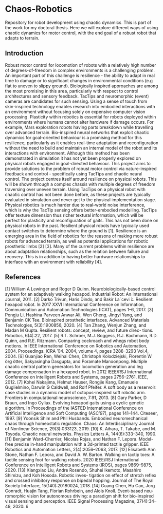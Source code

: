 # Chaos-Robotics
Repository for robot development using chaotic dynamics. This is part of the work for my doctoral thesis. Here we will explore different ways of using chaotic dynamics for motor control, with the end goal of a robust robot that adapts to terrain.

## Introduction
Robust motor control for locomotion of robots with a relatively high number of degrees-of-freedom in complex
environments is a challenging problem. An important part of this challenge is resilience - the ability to adapt in real time to damage or to significant changes in environmental conditions (e.g flat to uneven to slippy ground). Biologically inspired approaches are among the most promising in this area, particularly with respect to control architectures and sensory feedback.
TacTips and neuromorphic (event) cameras are candidates for such sensing. Using a sense of touch from
skin-inspired technology enables research into embodied interactions with an environment without focusing
solely on expensive computer vision processing. Plasticity within robotics is essential for robots deployed
within environments where humans cannot alter hardware if damage occurs. For example, Mars exploration
robots having parts breakdown while travelling over advanced terrain. Bio-inspired neural networks that
exploit chaotic dynamics for goal-oriented behaviour is a promising method for this resilience, particularly as it enables real-time adaptation and reconfiguration without the need to build and maintain an internal model of the robot and its interactions with environment. Although this method has been demonstrated in simulation it has not yet been properly explored on physical robots engaged in goal-directed behaviour.
This project aims to provide solutions to the problem of robust motor control via nature-inspired feedback
and control - specifically using TacTips and chaotic neural control. The project centres itself around resilience on physical robots. This will be shown through a complex chassis with multiple degrees of freedom traversing over uneven terrain.
Using TacTips on a physical robot with chaotic control has not been done before, as these projects are
typically evaluated in simulation and never get to the physical implementation stage. Physical robotics is
much harder due to real-world noise interference, which is why the TacTip sensing offers better-embodied
modelling. TacTips offer texture dimension thus richer textural information, which will be perfect for plasticity and reconfiguration of gaits. This has not been done on physical robots in the past. Resilient physical robots have typically used contact switches to determine where the ground is [1].
Resilience is an emerging area in the field of robotics for the reasons of making more robust robots
for advanced terrain, as well as potential applications for robotic prosthetic limbs [2] [3]. Many of the
current problems within resilience are about adaptation relationships, such as the relation between failure
and recovery. This is in addition to having better hardware relationships to interface with an environment
with reliability [4].

## References
[1] William A Lewinger and Roger D Quinn. Neurobiologically-based control system for an adaptively
walking hexapod. Industrial Robot: An International Journal, 2011.
[2] Darko Trivun, Haris Dindo, and Bakir Laˇcevi ́c. Resilient hexapod robot. In 2017 XXVI International
Conference on Information, Communication and Automation Technologies (ICAT), pages 1–6, 2017.
[3] Pengju Li, Hashina Parveen Anwar Ali, Wen Cheng, Jingyi Yang, and Benjamin CK Tee. Bioinspired
prosthetic interfaces. Advanced Materials Technologies, 5(3):1900856, 2020.
[4] Tan Zhang, Wenjun Zhang, and Madan M Gupta. Resilient robots: concept, review, and future direc-
tions. Robotics, 6(4):22, 2017.
[5] R.T. Schroer, M.J. Boggess, R.J. Bachmann, R.D. Quinn, and R.E. Ritzmann. Comparing cockroach
and whegs robot body motions. In IEEE International Conference on Robotics and Automation, 2004.
Proceedings. ICRA ’04. 2004, volume 4, pages 3288–3293 Vol.4, 2004.
[6] Guanjiao Ren, Weihai Chen, Christoph Kolodziejski, Florentin W ̈org ̈otter, Sakyasingha Dasgupta, and
Poramate Manoonpong. Multiple chaotic central pattern generators for locomotion generation and leg
damage compensation in a hexapod robot. In 2012 IEEE/RSJ International Conference on Intelligent
Robots and Systems, pages 2756–2761. IEEE, 2012.
[7] Kohei Nakajima, Helmut Hauser, Rongjie Kang, Emanuele Guglielmino, Darwin G Caldwell, and Rolf
Pfeifer. A soft body as a reservoir: case studies in a dynamic model of octopus-inspired soft robotic
arm. Frontiers in computational neuroscience, 7:91, 2013.
[8] Gary Parker, D Braun, and Ingo Cyliax. Evolving hexapod gaits using a cyclic genetic algorithm.
In Proceedings of the IASTED International Conference on Artificial Intelligence and Soft Computing
(ASC’97), pages 141–144. Citeseer, 1997.
[9] Yoonsik Shim and Phil Husbands. Embodied neuromechanical chaos through homeostatic regulation.
Chaos: An Interdisciplinary Journal of Nonlinear Science, 29(3):033123, 2019.
[10] K. Aihara, T. Takabe, and M. Toyoda. Chaotic neural networks. Physics Letters A, 144(6):333–340,
1990.
[11] Benjamin Ward-Cherrier, Nicolas Rojas, and Nathan F. Lepora. Model-free precise in-hand manipulation
with a 3d-printed tactile gripper. IEEE Robotics and Automation Letters, 2(4):2056–2063, 2017.
[12] Elisabeth Ann Stone, Nathan F. Lepora, and David A. W. Barton. Walking on tactip toes: A tactile
sensing foot for walking robots. 2020 IEEE/RSJ International Conference on Intelligent Robots and
Systems (IROS), pages 9869–9875, 2020.
[13] Xiangxiao Liu, Andre Rosendo, Shuhei Ikemoto, Masahiro Shimizu, and Koh Hosoda. Robotic inves-
tigation on effect of stretch reflex and crossed inhibitory response on bipedal hopping. Journal of The
Royal Society Interface, 15(140):20180024, 2018.
[14] Guang Chen, Hu Cao, Jorg Conradt, Huajin Tang, Florian Rohrbein, and Alois Knoll. Event-based neu-
romorphic vision for autonomous driving: a paradigm shift for bio-inspired visual sensing and perception.
IEEE Signal Processing Magazine, 37(4):34–49, 2020.
6

